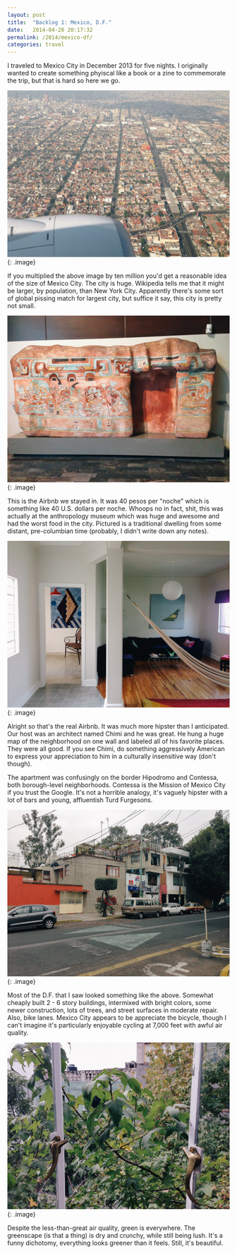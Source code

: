 ```yaml
---
layout: post
title:  "Backlog 1: Mexico, D.F."
date:   2014-04-20 20:17:32
permalink: /2014/mexico-df/
categories: travel
---
```


I traveled to Mexico City in December 2013 for five nights. I originally wanted to create something phyiscal like a book or a zine to commemorate the trip, but that is hard so here we go.

![Flying over Mexico, D.F.](/img/df/01.jpg "Flying over DF")
{: .image}

If you multiplied the above image by ten million you'd get a reasonable idea of the size of Mexico City. The city is huge. Wikipedia tells me that it might be larger, by population, than New York City. Apparently there's some sort of global pissing match for largest city, but suffice it say, this city is pretty not small.

![Airbnb](/img/df/02.jpg "Airbnb")
{: .image}

This is the Airbnb we stayed in. It was 40 pesos per "noche" which is something like 40 U.S. dollars per noche. Whoops no in fact, shit, this was actually at the anthropology museum which was huge and awesome and had the worst food in the city. Pictured is a traditional dwelling from some distant, pre-columbian time (probably, I didn't write down any notes).

![Real Airbnb](/img/df/03.jpg "Real Airbnb")
{: .image}

Alright so that's the real Airbnb. It was much more hipster than I anticipated. Our host was an architect named Chimi and he was great. He hung a huge map of the neighborhood on one wall and labeled all of his favorite places. They were all good. If you see Chimi, do something aggressively American to express your appreciation to him in a culturally insensitive way (don't though).

The apartment was confusingly on the border Hipodromo and Contessa, both borough-level neighborhoods. Contessa is the Mission of Mexico City if you trust the Google. It's not a horrible analogy, it's vaguely hipster with a lot of bars and young, affluentish Turd Furgesons.

![Neighborhood](/img/df/04.jpg "Neighborhood")
{: .image}

Most of the D.F. that I saw looked something like the above. Somewhat cheaply built 2 - 6 story buildings, intermixed with bright colors, some newer construction, lots of trees, and street surfaces in moderate repair. Also, bike lanes. Mexico City appears to be appreciate the bicycle, though I can't imagine it's particularly enjoyable cycling at 7,000 feet with awful air quality.

![Green](/img/df/05.jpg "Green")
{: .image}

Despite the less-than-great air quality, green is everywhere. The greenscape (is that a thing) is dry and crunchy, while still being lush. It's a funny dichotomy, everything looks greener than it feels. Still, it's beautiful.